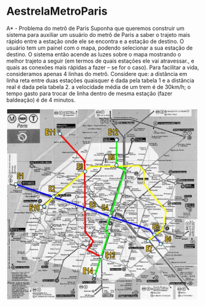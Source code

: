 # AestrelaMetroParis

A* - Problema do metrô de Paris 
Suponha que queremos construir um sistema para auxiliar um usuário do metrô de Paris a saber o trajeto mais rápido entre a estação onde ele se encontra e a estação de destino. O usuário tem um painel com o mapa, podendo selecionar a sua estação de destino. O sistema então acende as luzes sobre o mapa mostrando o melhor trajeto a seguir (em termos de quais estações ele vai atravessar., e quais as conexões mais rápidas a fazer – se for o caso). Para facilitar a vida, consideramos apenas 4 linhas do metrô.
Considere que:
a distância em linha reta entre duas estações quaisquer é dada pela tabela 1 e a distância real é dada pela tabela 2.
a velocidade média de um trem é de 30km/h;
o tempo gasto para trocar de linha dentro de mesma estação (fazer baldeação) é de 4 minutos.

![alt text](https://github.com/jcelsocosta/AestrelaMetroParis/blob/main/metroParisjpg.jpg)
